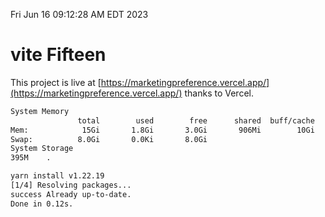 Fri Jun 16 09:12:28 AM EDT 2023

# vite Fifteen


This project is live at [https://marketingpreference.vercel.app/](https://marketingpreference.vercel.app/) thanks to Vercel.

```bash
System Memory
               total        used        free      shared  buff/cache   available
Mem:            15Gi       1.8Gi       3.0Gi       906Mi        10Gi        12Gi
Swap:          8.0Gi       0.0Ki       8.0Gi
System Storage
395M	.
```
```bash
yarn install v1.22.19
[1/4] Resolving packages...
success Already up-to-date.
Done in 0.12s.
```
